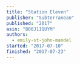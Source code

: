 ```yaml
---
title: "Station Eleven"
publisher: "Subterranean"
published: "2017"
asin: "B00J1IQUYM"
authors:
  - emily-st-john-mandel
started: "2017-07-10"
finished: "2017-07-23"
---
```


